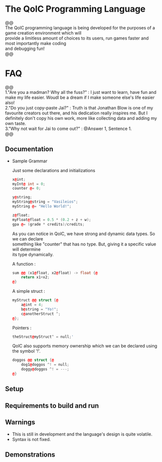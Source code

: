 # The QolC Programming Language

@@ \
	The QolC programming language is being developed for the purposes of a game creation environment which will\
	provide a limitless amount of choices to its users, run games faster and most importantly make coding\
	and debugging fun! \
@@ 

# FAQ

@@ \
	1."Are you a madman? Why all the fuss?" :
		I just want to learn, have fun and make my life easier. Woudl be a dream if I make someone else's life easier also! \
	2."Do you just copy-paste Jai?" : 
		Truth is that Jonathan Blow is one of my favourite creators out there, and his dedication really inspires me. But 
		I definitely don't copy his own work, more like collecting data and adding my own taste. \
	3."Why not wait for Jai to come out?" : 
		@Answer 1, Sentence 1. \
@@

## Documentation

* Sample Grammar
	
	Just some declarations and initializations
	
	```cpp
	x@int;
	myInt@ int = 0;
	counter @= 0;
	
	y@string;
	myString@string = "Vasileios";
	myString @= "Hello World!";

	z@float;
	myFloat@float = 0.5 * (0.2 + z + w);	
	gpa @= (grade * credits)/credits;
	```

	As you can notice in QolC, we have strong and dynamic data types. So we can declare\
	something like "counter" that has no type. But, giving it a specific value will determine <br >
	its type dynamically. 

	A function : 
	
	```cpp
	sum @@ (x1@float, x2@float) -> float {@
		return x1+x2;
	@}
	```

	A simple struct : 
	
	```cpp
	myStruct @@ struct {@
		a@int = 4;
		b@string = "Yo!";
		c@anotherStruct ^;
	@};
	```
	
	Pointers : 
	
	```cpp
	theStruct@myStruct^ = null;' 
	```

	QolC also supports memory ownership which we can be declared 
	using the symbol '!'. 
	
	```cpp
	doggos @@ struct {@ 
		dog1@doggos ^! = null;
		doggy@doggos ^! = ---;
	@}	
	```

## Setup

## Requirements to build and run

## Warnings

* This is still in development and the language's design is quite volatile.
* Syntax is not fixed.

## Demonstrations


